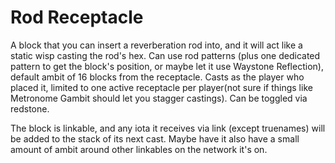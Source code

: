 # Rod Receptacle
A block that you can insert a reverberation rod into, and it will act like a static wisp casting the rod's hex. Can use rod patterns (plus one dedicated pattern to get the block's position, or maybe let it use Waystone Reflection), default ambit of 16 blocks from the receptacle. Casts as the player who placed it, limited to one active receptacle per player(not sure if things like Metronome Gambit should let you stagger castings). Can be toggled via redstone.

The block is linkable, and any iota it receives via link (except truenames) will be added to the stack of its next cast. Maybe have it also have a small amount of ambit around other linkables on the network it's on.
